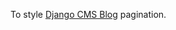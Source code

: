 To style [Django CMS Blog](https://github.com/nephila/djangocms-blog/blob/1.1.1/djangocms_blog/templates/djangocms_blog/post_list.html) pagination.

<script src="{{path '/assets/_utils/js/open-ext-links-in-new-window.js'}}" />
